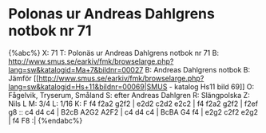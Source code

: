 # Polonas ur Andreas Dahlgrens notbok nr 71

{%abc%}
X: 71
T: Polonäs ur Andreas Dahlgrens notbok nr 71
B: http://www.smus.se/earkiv/fmk/browselarge.php?lang=sw&katalogid=Ma+7&bildnr=00027
B: Andreas Dahlgrens notbok
B: Jämför [[http://www.smus.se/earkiv/fmk/browselarge.php?lang=sw&katalogid=Hs+11&bildnr=00069|SMUS - katalog Hs11 bild 69]]
O: Fågelvik, Tryserum, Småland
S: efter Andreas Dahlgren
R: Slängpolska
Z: Nils L
M: 3/4
L: 1/16
K: F
f4 f2a2 g2f2 | e2d2 c2d2 e2c2 | f4 f2a2 g2f2 | f2ef g8 ::
c4 d4 c4 | B2cB A2G2 A2F2 | c4 d4 c4 | BcBA G4 f4 | e2g2 c2f2 e2g2 | f4 F8 :|
{%endabc%}
